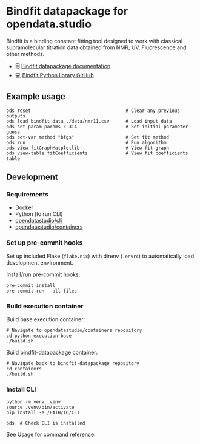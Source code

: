 # Bindfit datapackage for opendata.studio

Bindfit is a binding constant fitting tool designed to work with classical supramolecular titration data obtained from NMR, UV, Fluorescence and other methods.

* 🗒️ [Bindfit datapackage documentation](https://docs.opendata.fstudio/v/bindfit-datapackage/)
* 💻 [Bindfit Python library GitHub](https://github.com/opendatastudio/bindfit)

## Example usage
```
ods reset                                   # Clear any previous outputs
ods load bindfit data ./data/nmr11.csv      # Load input data
ods set-param params k 314                  # Set initial parameter guess
ods set-var method "bfgs"                   # Set fit method
ods run                                     # Run algorithm
ods view fitGraphMatplotlib                 # View fit graph
ods view-table fitCoefficients              # View fit coefficients table
```

## Development

### Requirements

* Docker
* Python (to run CLI)
* [opendatastudio/cli](https://github.com/opendatastudio/cli)
* [opendatastudio/containers](https://github.com/opendatastudio/containers)

### Set up pre-commit hooks

Set up included Flake (`flake.nix`) with direnv (`.envrc`) to automatically load development environment.

Install/run pre-commit hooks:
```
pre-commit install
pre-commit run --all-files
```

### Build execution container

Build base execution container:
```
# Navigate to opendatastudio/containers repository
cd python-execution-base
./build.sh
```

Build bindfit-datapackage container:
```
# Navigate back to bindfit-datapackage repository
cd containers
./build.sh
```

### Install CLI

```
python -m venv .venv
source .venv/bin/activate
pip install -e /PATH/TO/CLI

ods  # Check CLI is installed
```

See [Usage](#usage) for command reference.
